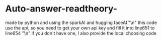 # Auto-answer-readtheory-
made by python and using the sparkAI and hugging faceAI "\n"
this code use the api, so you need to get your own api key and fill it into line651 to line654 "\n"
if you don't have one, I also provide the local choosing code
